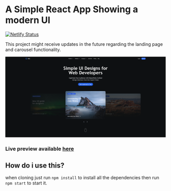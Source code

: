 # A Simple React App Showing  a modern UI

[![Netlify Status](https://api.netlify.com/api/v1/badges/e550366a-64aa-4db4-9201-a19ccdb063bf/deploy-status)](https://app.netlify.com/sites/ui-design-2/deploys)


This project might receive updates in the future regarding the landing page and carousel functionality.

![preview.png](preview.png)
### Live preview available [here](https://ui-design-2.netlify.com/)

## How do i use this?

when cloning just run ```npm install``` to install all the dependencies then run ```npm start``` to start it.